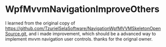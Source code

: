 # WpfMvvmNavigationImproveOthers

I learned from the original copy of https://github.com/TzurielSelaSoftware/NavigationWpfMVVMSkeletonOpenSource.git, and i made improvement, which should be a advanced way to implement mvvm navigation user controls.
thanks for the orignal owner.
